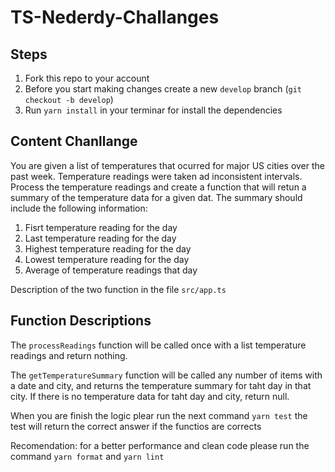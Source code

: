# TS-Nederdy-Challanges

## Steps

1. Fork this repo to your account
2. Before you start making changes create a new `develop` branch (`git checkout -b develop`)
3. Run `yarn install` in your terminar for install the dependencies

## Content Chanllange

You are given a list of temperatures that ocurred for major US cities over the past week. Temperature readings were taken ad inconsistent intervals. Process the temperature readings and create a function that will retun a summary of the temperature data for a given dat. The summary should include the following information:

1. Fisrt temperature reading for the day
2. Last temperature reading for the day
3. Highest temperature reading for the day
4. Lowest temperature reading for the day
5. Average of temperature readings that day

Description of the two function in the file `src/app.ts`

## Function Descriptions

The `processReadings` function will be called once with a list temperature readings and return nothing.

The `getTemperatureSummary` function will be called any number of items with a date and city, and returns the temperature summary for taht day in that city. If there is no temperature data for taht day and city, return null.

When you are finish the logic plear run the next command `yarn test` the test will return the correct answer if the functios are corrects

Recomendation: for a better performance and clean code please run the command `yarn format` and `yarn lint`



